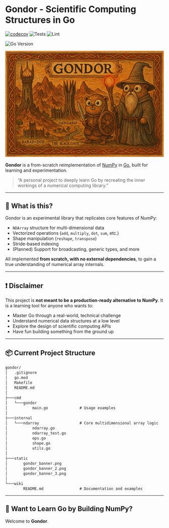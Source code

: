 # Gondor - Scientific Computing Structures in Go

[![codecov](https://codecov.io/gh/arnaizaitor/gondor/branch/master/graph/badge.svg)](https://codecov.io/gh/arnaizaitor/gondor)
![Tests](https://github.com/arnaizaitor/gondor/actions/workflows/test.yml/badge.svg)
![Lint](https://github.com/arnaizaitor/gondor/actions/workflows/lint.yml/badge.svg)
<!-- [![Go Report Card](https://goreportcard.com/badge/github.com/arnaizaitor/gondor)](https://goreportcard.com/report/github.com/arnaizaitor/gondor) -->
![Go Version](https://img.shields.io/badge/Go-1.24.2-blue.svg)


<p align="center">
  <img src="./static/gondor_banner_3.png" alt="Bionicle Banner" width="1000"/>
</p>

**Gondor** is a from-scratch reimplementation of [NumPy](https://numpy.org/) in [Go](https://go.dev/), built for learning and experimentation.

> “A personal project to deeply learn Go by recreating the inner workings of a numerical computing library.”

---

## 🚀 What is this?

Gondor is an experimental library that replicates core features of NumPy:

- `NDArray` structure for multi-dimensional data
- Vectorized operations (`add`, `multiply`, `dot`, `sum`, etc.)
- Shape manipulation (`reshape`, `transpose`)
- Stride-based indexing
- (Planned) Support for broadcasting, generic types, and more

All implemented **from scratch, with no external dependencies**, to gain a true understanding of numerical array internals.

---

## ❗ Disclaimer

This project is **not meant to be a production-ready alternative to NumPy**.
It is a learning tool for anyone who wants to:

- Master Go through a real-world, technical challenge
- Understand numerical data structures at a low level
- Explore the design of scientific computing APIs
- Have fun building something from the ground up

---

## 📦 Current Project Structure

```
gondor/
│   .gitignore
│   go.mod
│   Makefile
│   README.md
│
├───cmd
│   └───gondor
│           main.go              # Usage examples
│
├───internal
│   └───ndarray                  # Core multidimensional array logic
│           ndarray.go
│           ndarray_test.go
│           ops.go
│           shape.go
│           utils.go
│
├───static
│       gondor_banner.png
│       gondor_banner_2.png
│       gondor_banner_3.png
│
└───wiki
        README.md                # Documentation and examples
```

---

## 👋 Want to Learn Go by Building NumPy?

Welcome to **Gondor**.
